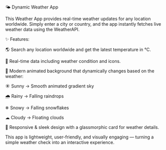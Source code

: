 🌤 Dynamic Weather App

This Weather App provides real-time weather updates for any location worldwide. Simply enter a city or country, and the app instantly fetches live weather data using the WeatherAPI.

✨ Features:

🌎 Search any location worldwide and get the latest temperature in °C.

📡 Real-time data including weather condition and icons.

🎨 Modern animated background that dynamically changes based on the weather:

☀️ Sunny → Smooth animated gradient sky

🌧 Rainy → Falling raindrops

❄ Snowy → Falling snowflakes

☁ Cloudy → Floating clouds

📱 Responsive & sleek design with a glassmorphic card for weather details.

This app is lightweight, user-friendly, and visually engaging — turning a simple weather check into an interactive experience.
